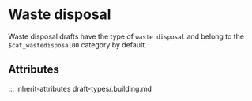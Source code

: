 # Waste disposal

Waste disposal drafts have the type of `waste disposal` and
belong to the `$cat_wastedisposal00` category by default.

## Attributes
::: inherit-attributes draft-types/.building.md
